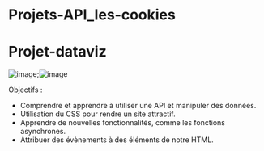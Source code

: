 # Projets-API_les-cookies
# Projet-dataviz

![image](https://github.com/user-attachments/assets/0fbbd6a7-88a5-4228-aeb9-d7f28e1a4fd7);![image](https://github.com/user-attachments/assets/d84e6d63-7156-4c7e-982f-99566f9c3d16)



Objectifs :

* Comprendre et apprendre à utiliser une API et manipuler des données.
* Utilisation du CSS pour rendre un site attractif.
* Apprendre de nouvelles fonctionnalités, comme les fonctions asynchrones.
* Attribuer des évènements à des éléments de notre HTML.
